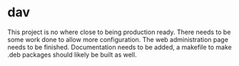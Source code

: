 # dav

This project is no where close to being production ready. There needs to be
some work done to allow more configuration. The web administration page needs
to be finished. Documentation needs to be added, a makefile to make .deb
packages should likely be built as well.
